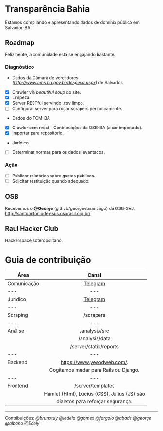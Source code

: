# Transparência Bahia
Estamos compilando e apresentando dados de domínio público em Salvador-BA.  

## Roadmap
Felizmente, a comunidade está se engajando  bastante.  

### Diagnóstico
* Dados da Câmara de vereadores *(http://www.cms.ba.gov.br/despesa.aspx)* de Salvador.  
- [X] Crawler via *beautiful soup* do site.  
- [X] Limpeza.  
- [X] Server RESTful servindo .csv limpo.  
- [ ] Configurar server para rodar scrapers periodicamente.  

* Dados do TCM-BA
- [X] Crawler com rvest - Contribuições da OSB-BA (a ser importado).  	
- [X] Importar para repositório.  

* Jurídico
- [ ] Determinar normas para os dados levantados.  

### Ação
- [ ] Publicar relatórios sobre gastos públicos.  
- [ ] Solicitar restituição quando adequado.  

## OSB
Recebemos o **@George** (github/georgevbsantiago) da OSB-SAJ.  
http://santoantoniodejesus.osbrasil.org.br/  

 
## Raul Hacker Club
Hackerspace soteropolitano.  

# Guia de contribuição
| Área          | Canal        			   	 	|
| ------------- |:--------------------------------------------:	|
| Comunicação   | [Telegram](https://t.me/raspagemRaulHC)	|
| ---           | ---						|
| Jurídico      | [Telegram](https://t.me/raspagemRaulHC)   	|
| ---           | ---						|
| Scraping      | /scrapers					|
| ---           | ---						|
| Análise       | /analysis/src		                        |
|               | /analysis/data			        |
|               | /server/static/reports	                |
| ---           | ---						|
| Backend	| https://www.yesodweb.com/.                    |
|               | Cogitamos mudar para Rails ou Django.         |
| ---           | ---						|
| Frontend      | /server/templates                             |
|               | Hamlet (Html), Lucius (CSS), Julius (JS) são  |
|               | dialetos para reforçar segurança.             |

---
Contribuições: *@brunotuy @ladeia @gomex @fargolo @abade @george @albano @Edely*
